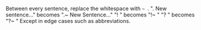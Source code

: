 Between every sentence, replace the whitespace with `~ `.
". New sentence..." becomes ".~ New Sentence..."
"! " becomes "!~ "
"? " becomes "?~ "
Except in edge cases such as abbreviations.